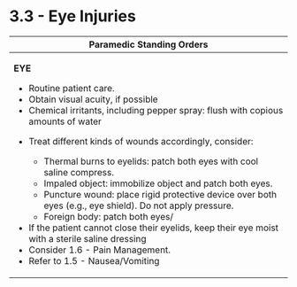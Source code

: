 # 3.3 - Eye Injuries

<table data-full-width="false"><thead><tr><th>Paramedic Standing Orders</th></tr></thead><tbody><tr><td><p><strong>EYE</strong></p><ul><li>Routine patient care.</li><li>Obtain visual acuity, if possible</li><li>Chemical irritants, including pepper spray: flush with copious amounts of water</li><li><p>Treat different kinds of wounds accordingly, consider:</p><ul><li>Thermal burns to eyelids: patch both eyes with cool saline compress.</li><li>Impaled object: immobilize object and patch both eyes.</li><li>Puncture wound: place rigid protective device over both eyes (e.g., eye shield). Do not apply pressure.</li><li>Foreign body: patch both eyes/</li></ul></li><li>If the patient cannot close their eyelids, keep their eye moist with a sterile saline dressing</li><li>Consider 1.6 - Pain Management.</li><li>Refer to 1.5 - Nausea/Vomiting</li></ul></td></tr></tbody></table>
